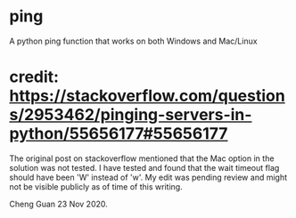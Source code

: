 # ping
A python ping function that works on both Windows and Mac/Linux

# credit: https://stackoverflow.com/questions/2953462/pinging-servers-in-python/55656177#55656177

The original post on stackoverflow mentioned that the Mac option in the solution was not tested. I have tested and found that the wait timeout flag should have been 'W' instead of 'w'. My edit was pending review and might not be visible publicly as of time of this writing.

Cheng Guan
23 Nov 2020.
